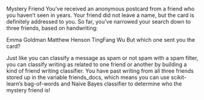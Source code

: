 Mystery Friend
You’ve received an anonymous postcard from a friend who you haven’t seen in years. Your friend did not leave a name, but the card is definitely addressed to you. So far, you’ve narrowed your search down to three friends, based on handwriting:

Emma Goldman
Matthew Henson
TingFang Wu
But which one sent you the card?

Just like you can classify a message as spam or not spam with a spam filter, you can classify writing as related to one friend or another by building a kind of friend writing classifier. You have past writing from all three friends stored up in the variable friends_docs, which means you can use scikit-learn’s bag-of-words and Naive Bayes classifier to determine who the mystery friend is!